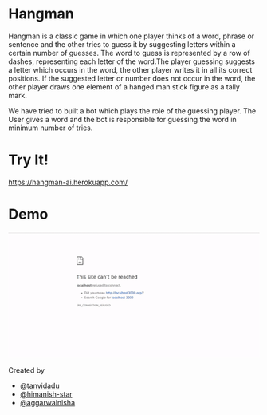 # Hangman
Hangman is a classic game in which one player thinks of a word, phrase or sentence and the other tries to guess it by suggesting letters within a certain number of guesses. The word to guess is represented by a row of dashes, representing each letter of the word.The player  guessing suggests a letter which occurs in the word, the other player writes it in all its correct positions. If the suggested letter or number does not occur in the word, the other player draws one element of a hanged man stick figure as a tally mark.

We have tried to built a bot which plays the role of the guessing player. The User gives a word and the bot is responsible for guessing the word in minimum number of tries.

# Try It!

https://hangman-ai.herokuapp.com/

# Demo
<div style="text-align: center">
 <img src="/gif/ezgif.com-video-to-gif.gif" />
</div>
 

Created by 
 - [@tanvidadu](https://github.com/tanvidadu) 
 - [@himanish-star](https://github.com/himanish-star) 
 - [@aggarwalnisha](https://github.com/aggarwalnisha)
